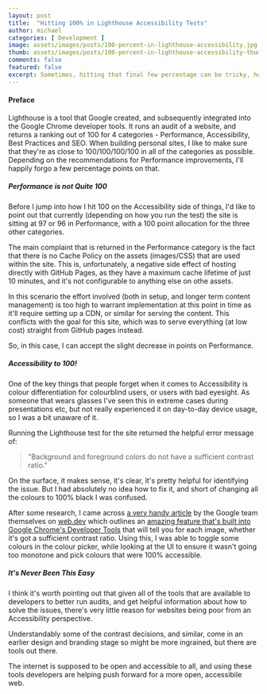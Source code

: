 ```yaml
---
layout: post
title:  "Hitting 100% in Lighthouse Accessibility Tests"
author: michael
categories: [ Development ]
image: assets/images/posts/100-percent-in-lighthouse-accessibility.jpg
thumb: assets/images/posts/100-percent-in-lighthouse-accessibility-thumbnail.jpg
comments: false
featured: false
excerpt: Sometimes, hitting that final few percentage can be tricky, here's the tools I used to hit 100%.
---
```


#### Preface

Lighthouse is a tool that Google created, and subsequently integrated into the Google Chrome developer tools. It runs an audit of a website, and returns a ranking out of 100 for 4 categories - Performance, Accessibility, Best Practices and SEO. When building personal sites, I like to make sure that they're as close to 100/100/100/100 in all of the categories as possible. Depending on the recommendations for Performance improvements, I'll happily forgo a few percentage points on that.

##### Performance is not Quite 100

Before I jump into how I hit 100 on the Accessibility side of things, I'd like to point out that currently (depending on how you run the test) the site is sitting at 97 or 96 in Performance, with a 100 point allocation for the three other categories.

The main complaint that is returned in the Performance category is the fact that there is no Cache Policy on the assets (images/CSS) that are used within the site. This is, unfortunately, a negative side effect of hosting directly with GitHub Pages, as they have a maximum cache lifetime of just 10 minutes, and it's not configurable to anything else on othe assets.

In this scenario the effort involved (both in setup, and longer term content management) is too high to warrant implementation at this point in time as it'll require setting up a CDN, or similar for serving the content. This conflicts with the goal for this site, which was to serve everything (at low cost) straight from GitHub pages instead.

So, in this case, I can accept the slight decrease in points on Performance.

##### Accessibility to 100!

One of the key things that people forget when it comes to Accessibility is colour differentiation for colourblind users, or users with bad eyesight. As someone that wears glasses I've seen this in extreme cases during presentations etc, but not really experienced it on day-to-day device usage, so I was a bit unaware of it.

Running the Lighthouse test for the site returned the helpful error message of:
>"Background and foreground colors do not have a sufficient contrast ratio."

On the surface, it makes sense, it's clear, it's pretty helpful for identifying the issue. But I had absolutely no idea how to fix it, and short of changing all the colours to 100% black I was confused.

After some research, I came across [a very handy article](https://web.dev/color-contrast/) by the Google team themselves on [web.dev](https://web.dev) which outlines an [amazing feature that's built into Google Chrome's Developer Tools](https://web.dev/color-contrast/#how-to-ensure-text-has-sufficient-color-contrast) that will tell you for each image, whether it's got a sufficient contrast ratio. Using this, I was able to toggle some colours in the colour picker, while looking at the UI to ensure it wasn't going too monotone and pick colours that were 100% accessible.

##### It's Never Been This Easy

I think it's worth pointing out that given all of the tools that are available to developers to better run audits, and get helpful information about how to solve the issues, there's very little reason for websites being poor from an Accessibility perspective.

Understandably some of the contrast decisions, and similar, come in an earlier design and branding stage so might be more ingrained, but there are tools out there. 

The internet is supposed to be open and accessible to all, and using these tools developers are helping push forward for a more open, accessibile web.